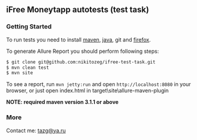[firefox]: https://ftp.mozilla.org/pub/firefox/releases/31.0/
[maven]: http://maven.apache.org/
[java]: https://www.java.com/ru/download/help/download_options.xml

## iFree Moneytapp autotests (test task)

### Getting Started

To run tests you need to install [maven][maven], [java][java], git and [firefox][firefox].

To generate Allure Report you should perform following steps:

```bash
$ git clone git@github.com:nikitozeg/ifree-test-task.git
$ mvn clean test
$ mvn site
```

To see a report, run `mvn jetty:run` and open `http://localhost:8080` in your browser, or just open index.html in target\site\allure-maven-plugin

**NOTE: required maven version 3.1.1 or above**

### More
 Contact me: tazg@ya.ru

